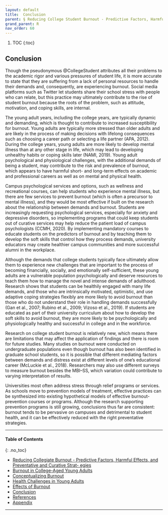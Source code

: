```yaml
---
layout: default
title:  Conclusion 
parent: § Reducing College Student Burnout - Predictive Factors, Harmful Effects, and Preventative Strategies   
grand_parent: R
nav_order: 60 
---
```

<style>
.dont-break-out {
  /* These are technically the same, but use both */
  overflow-wrap: break-word;
  word-wrap: break-word;

     -ms-word-break: break-all;
  /* This is the dangerous one in WebKit, as it breaks things wherever */
  word-break: break-all;
  /* Instead use this non-standard one: */
  word-break: break-word;
}

.youtube-container {
    position: relative;
    width: 100%;
    height: 0;
    padding-bottom: 56.25%;
}
.youtube-video {
    position: absolute;
    top: 0;
    left: 0;
    width: 100%;
    height: 100%;
}

</style>

<div class="dont-break-out" markdown="1">

1. TOC
{:toc}

## Conclusion
Though the pseudonymous @CollegeStudent attributes all their problems to the academic rigor and various pressures of student life, it is more accurate to state that they are suffering from a lack of personal resources to handle their demands and, consequently, are experiencing burnout. Social media platforms such as Twitter let students share their school stress with people who can relate, but this practice may ultimately contribute to the rise of student burnout because the roots of the problem, such as attitude, motivation, and coping skills, are internal. 

The young adult years, including the college years, are typically dynamic and demanding, which is thought to contribute to increased susceptibility for burnout. Young adults are typically more stressed than older adults and are likely in the process of making decisions with lifelong consequences such as choosing a career path or selecting a life partner (APA, 2012). During the college years, young adults are more likely to develop mental illness than at any other stage in life, which may lead to developing unhealthy habits or coping skills later (NAMI, 2019). Young adult psychological and physiological challenges, with the additional demands of being a student, may contribute to the risk and prevalence of burnout, which appears to have harmful short- and long-term effects on academic and professional careers as well as on mental and physical health.

Campus psychological services and options, such as wellness and recreational courses, can help students who experience mental illness, but there are few services to prevent burnout (which is often a precursor to mental illness), and they would be most effective if built on the research about the relationship between demands and burnout. Students are increasingly requesting psychological services, especially for anxiety and depressive disorders, so implementing programs that could keep students out of curative services may help reduce the patient load of campus psychologists (CCMH, 2020). By implementing mandatory courses to educate students on the predictors of burnout and by teaching them to develop the soft skills that control how they process demands, university educators may create healthier campus communities and more successful alumni in the workplace.

Although the demands that college students typically face ultimately allow them to experience new challenges that are important to the process of becoming financially, socially, and emotionally self-sufficient, these young adults are a vulnerable population psychologically and deserve resources to teach them how to manage the novel and intense demands of adulthood. Research shows that students can be healthily engaged with many life demands, and those who are intrinsically motivated, optimistic, and use adaptive coping strategies flexibly are more likely to avoid burnout than those who do not understand their role in handling demands successfully (Gan et al., 2007; Rubino et al., 2009; Vizoso et al., 2019). If students are educated as part of their university curriculum about how to develop the soft skills to avoid burnout, they are more likely to be psychologically and physiologically healthy and successful in college and in the workforce.

Research on college student burnout is relatively new, which means there are limitations that may affect the application of findings and there is room for future studies. Many studies on burnout were conducted on undergraduate populations even though burnout has also been identified in graduate school students, so it is possible that different mediating factors between demands and distress exist at different levels of one’s educational career (McLuckie et al., 2018). Researchers may also use different surveys to measure burnout besides the MBI–SS, which variation could contribute to varying interpretation of results.

Universities most often address stress through relief programs or services. As schools move to prevention models of treatment, effective practices can be synthesized into existing hypothetical models of effective burnout-prevention courses or programs. Although the research supporting prevention programs is still growing, conclusions thus far are consistent: burnout tends to be pervasive on campuses and detrimental to student health, and it can be effectively reduced with the right preventative strategies.

***

#### Table of Contents
{: .no_toc}

<ul><li> <a href="/docs/R/Reducing-College-Student-Burnout-Predictive-Factors-Harmful-Effects-and-Preventativ-Strategies-1/">Reducing Collegiate Burnout - Predictive Factors, Harmful Effects, and Preventative and Curative Strat- egies</a></li><li> <a href="/docs/R/Reducing-College-Student-Burnout-Predictive-Factors-Harmful-Effects-and-Preventativ-Strategies-2/">Burnout in College-Aged Young Adults</a></li><li> <a href="/docs/R/Reducing-College-Student-Burnout-Predictive-Factors-Harmful-Effects-and-Preventativ-Strategies-3/">Conceptualizing Burnout</a></li><li> <a href="/docs/R/Reducing-College-Student-Burnout-Predictive-Factors-Harmful-Effects-and-Preventativ-Strategies-4/">Health Challenges in Young Adults</a></li><li> <a href="/docs/R/Reducing-College-Student-Burnout-Predictive-Factors-Harmful-Effects-and-Preventativ-Strategies-5/">Effects of Burnout</a></li><li> <a href="/docs/R/Reducing-College-Student-Burnout-Predictive-Factors-Harmful-Effects-and-Preventativ-Strategies-6/">Conclusion</a></li><li> <a href="/docs/R/Reducing-College-Student-Burnout-Predictive-Factors-Harmful-Effects-and-Preventativ-Strategies-7/">References</a></li><li> <a href="/docs/R/Reducing-College-Student-Burnout-Predictive-Factors-Harmful-Effects-and-Preventativ-Strategies-8/">Appendix</a></li></ul>

***

</div>
